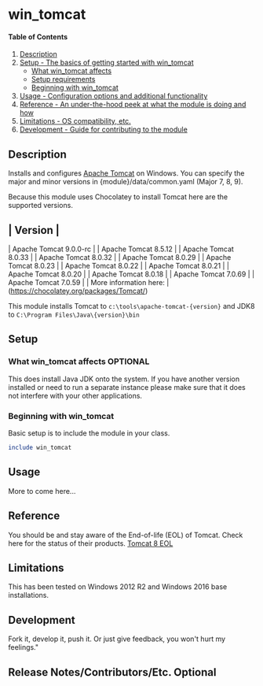 
# win_tomcat

#### Table of Contents

1. [Description](#description)
2. [Setup - The basics of getting started with win_tomcat](#setup)
    * [What win_tomcat affects](#what-win_tomcat-affects)
    * [Setup requirements](#setup-requirements)
    * [Beginning with win_tomcat](#beginning-with-win_tomcat)
3. [Usage - Configuration options and additional functionality](#usage)
4. [Reference - An under-the-hood peek at what the module is doing and how](#reference)
5. [Limitations - OS compatibility, etc.](#limitations)
6. [Development - Guide for contributing to the module](#development)

## Description

Installs and configures [Apache Tomcat](https://tomcat.apache.org/) on Windows.  You can specify the major and minor versions in {module}/data/common.yaml (Major 7, 8, 9).  

Because this module uses Chocolatey to install Tomcat here are the supported versions.

| Version |
---
| Apache Tomcat 9.0.0-rc |
| Apache Tomcat 8.5.12 |
| Apache Tomcat 8.0.33 |
| Apache Tomcat 8.0.32 |
| Apache Tomcat 8.0.29 |
| Apache Tomcat 8.0.23 |
| Apache Tomcat 8.0.22 |
| Apache Tomcat 8.0.21 |
| Apache Tomcat 8.0.20 |
| Apache Tomcat 8.0.18 |
| Apache Tomcat 7.0.69 |
| Apache Tomcat 7.0.59 |
| More information here: | (https://chocolatey.org/packages/Tomcat/)


This module installs Tomcat to ``` c:\tools\apache-tomcat-{version} ``` and JDK8 to ``` C:\Program Files\Java\{version}\bin  ```

## Setup

### What win_tomcat affects **OPTIONAL**

This does install Java JDK onto the system.  If you have another version installed or need to run a separate instance please make sure that it does not interfere with your other applications.  


### Beginning with win_tomcat  

Basic setup is to include the module in your class.

```ruby
include win_tomcat
```

## Usage

More to come here...

## Reference

You should be and stay aware of the End-of-life (EOL) of Tomcat.  Check here for the status of their products. [Tomcat 8 EOL](https://tomcat.apache.org/tomcat-80-eol.html)

## Limitations

This has been tested on Windows 2012 R2 and Windows 2016 base installations.  

## Development

Fork it, develop it, push it.  Or just give feedback, you won't hurt my feelings."

## Release Notes/Contributors/Etc. **Optional**

 
